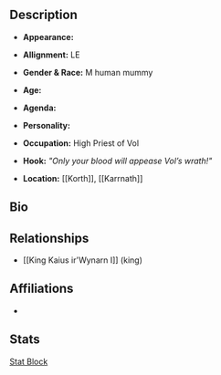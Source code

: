 ## Description
- **Appearance:** 

- **Allignment:** LE

- **Gender & Race:** M human mummy

- **Age:** 

- **Agenda:** 

- **Personality:** 

- **Occupation:** High Priest of Vol

- **Hook:** *"Only your blood will appease Vol’s wrath!"*

- **Location:** [[Korth]], [[Karrnath]]

## Bio


## Relationships
- [[King Kaius ir'Wynarn I]] (king)

## Affiliations
-

## Stats
[Stat Block](https://www.dndbeyond.com/monsters/mummy-lord)